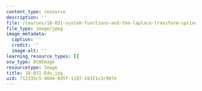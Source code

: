 ```yaml
---
content_type: resource
description: ''
file: /courses/18-031-system-functions-and-the-laplace-transform-spring-2019/712335c548448d5f119719321c3c907e_18-031-Edu.jpg
file_type: image/jpeg
image_metadata:
  caption: ''
  credit: ''
  image-alt: ''
learning_resource_types: []
ocw_type: OCWImage
resourcetype: Image
title: 18-031-Edu.jpg
uid: 712335c5-4844-8d5f-1197-19321c3c907e
---
```

